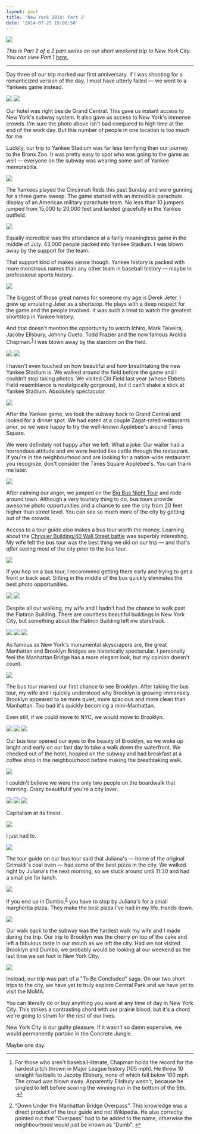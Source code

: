 ```yaml
---
layout: post
title: 'New York 2014: Part 2'
date: '2014-07-25 15:00:50'
---
```


![](/media/images/2014/Jul/P7200514.jpg)

*This is Part 2 of a 2 part series on our short weekend trip to New York City. You can view Part 1 [here.](http://www.thenewsprint.co/2014/07/23/new-york-2014-part-1/)*

---

Day three of our trip marked our first anniversary. If I was shooting for a romanticized version of the day, I must have utterly failed — we went to a Yankees game instead.

![](/media/images/2014/Jul/P7180205.jpg)
![](/media/images/2014/Jul/P7190388.jpg)

Our hotel was right beside Grand Central. This gave us instant access to New York's subway system. It also gave us access to New York's immense crowds. I'm sure the photo above isn't bad compared to high time at the end of the work day. But this number of people in one location is too much for me.

Luckily, our trip to Yankee Stadium was far less terrifying than our journey to the Bronx Zoo. It was pretty easy to spot who was going to the game as well — everyone on the subway was wearing some sort of Yankee memorabilia.

![](/media/images/2014/Jul/P7200526.jpg)

The Yankees played the Cincinnati Reds this past Sunday and were gunning for a three game sweep. The game started with an incredible parachute display of an American military parachute team. No less than 10 jumpers jumped from 15,000 to 20,000 feet and landed gracefully in the Yankee outfield.

![](/media/images/2014/Jul/P7200531.jpg)

Equally incredible was the attendance at a fairly meaningless game in the middle of July. 43,000 people packed into Yankee Stadium. I was blown away by the support for the team.

That support kind of makes sense though. Yankee history is packed with more monstrous names than any other team in baseball history — maybe in professional sports history. 

![](/media/images/2014/Jul/P7200615.jpg)

The biggest of those great names for someone my age is Derek Jeter. I grew up emulating Jeter as a shortstop. He plays with a deep respect for the game and the people involved. It was such a treat to watch the greatest shortstop in Yankee history.

<p>And that doesn&#39;t mention the opportunity to watch Ichiro, Mark Teixeira, Jacoby Ellsbury, Johnny Cueto, Todd Frazier and the now famous Aroldis Chapman.<sup id="fnref1"><a href="#fn1" rel="footnote">1</a></sup> I was blown away by the stardom on the field.</p>

![](/media/images/2014/Jul/P7200581.jpg)
![](/media/images/2014/Jul/P7200604.jpg)

I haven't even touched on how beautiful and how breathtaking the new Yankee Stadium is. We walked around the field before the game and I couldn't stop taking photos. We visited Citi Field last year (whose Ebbets Field resemblance is nostalgically gorgeous), but it can't shake a stick at Yankee Stadium. Absolutely spectacular.

![](/media/images/2014/Jul/P7200641.jpg)

After the Yankee game, we took the subway back to Grand Central and looked for a dinner spot. We had eaten at a couple Zagat-rated restaurants prior, so we were happy to try the well-known Applebee's around Times Square.

We were definitely not happy after we left. What a joke. Our waiter had a horrendous attitude and we were herded like cattle through the restaurant. If you're in the neighbourhood and are looking for a nation-wide restaurant you recognize, don't consider the Times Square Applebee's. You can thank me later.

![](/media/images/2014/Jul/P7200656.jpg)

After calming our anger, we jumped on the [Big Bus Night Tour](http://eng.bigbustours.com/newyork/night-tour.html) and rode around town. Although a very touristy thing to do, bus tours provide awesome photo opportunities and a chance to see the city from 20 feet higher than street level. You can see so much more of the city by getting out of the crowds.

Access to a tour guide also makes a bus tour worth the money. Learning about the [Chrysler Building/40 Wall Street battle](http://mentalfloss.com/article/31138/how-chrysler-building-got-so-tall-last-minute) was superbly interesting. My wife felt the bus tour was the best thing we did on our trip — and that's *after* seeing most of the city prior to the bus tour.

![](/media/images/2014/Jul/P7200661.jpg)

If you hop on a bus tour, I recommend getting there early and trying to get a front or back seat. Sitting in the middle of the bus quickly eliminates the best photo opportunities.

![](/media/images/2014/Jul/P7200667.jpg)
![](/media/images/2014/Jul/P7200676.jpg)

Despite all our walking, my wife and I hadn't had the chance to walk past the Flatiron Building. There are countless beautiful buildings in New York City, but something about the Flatiron Building left me starstruck. 

![](/media/images/2014/Jul/P7200680.jpg)
![](/media/images/2014/Jul/P7200711.jpg)
![](/media/images/2014/Jul/P7200723.jpg)

As famous as New York's monumental skyscrapers are, the great Manhattan and Brooklyn Bridges are historically spectacular. I personally feel the Manhattan Bridge has a more elegant look, but my opinion doesn't count.

![](/media/images/2014/Jul/P7200735.jpg)

The bus tour marked our first chance to see Brooklyn. After taking the bus tour, my wife and I quickly understood why Brooklyn is growing immensely. Brooklyn appeared to be more quiet, more spacious and more clean than Manhattan. Too bad it's quickly becoming a mini-Manhattan.

Even still, if we could move to NYC, we would move to Brooklyn.

![](/media/images/2014/Jul/P7200768.jpg)
![](/media/images/2014/Jul/P7200772.jpg)
![](/media/images/2014/Jul/P7210828.jpg)

Our bus tour opened our eyes to the beauty of Brooklyn, so we woke up bright and early on our last day to take a walk down the waterfront. We checked out of the hotel, hopped on the subway and had breakfast at a coffee shop in the neighbourhood before making the breathtaking walk.

![](/media/images/2014/Jul/P7210851.jpg)

I couldn't believe we were the only two people on the boardwalk that morning. Crazy beautiful if you're a city lover.

![](/media/images/2014/Jul/P7210856.jpg)
![](/media/images/2014/Jul/P7210862.jpg)
![](/media/images/2014/Jul/P7210864-1.jpg)

Capitalism at its finest.

![](/media/images/2014/Jul/P7190428.jpg)

I just had to.

![](/media/images/2014/Jul/P7210881.jpg)

The tour guide on our bus tour said that Juliana's — home of the original Grimaldi's coal oven — had some of the best pizza in the city. We walked right by Juliana's the next morning, so we stuck around until 11:30 and had a small pie for lunch.

![](/media/images/2014/Jul/P7210888.jpg)

<p>If you end up in Dumbo,<sup id="fnref2"><a href="#fn2" rel="footnote">2</a></sup> you have to stop by Juliana&#39;s for a small margherita pizza. They make the best pizza I&#39;ve had in my life. Hands down.</p>

![](/media/images/2014/Jul/P7210796.jpg)

Our walk back to the subway was the hardest walk my wife and I made during the trip. Our trip to Brooklyn was the cherry on top of the cake and left a fabulous taste in our mouth as we left the city. Had we not visited Brooklyn and Dumbo, we probably would be looking at our weekend as the last time we set foot in New York City.

![](/media/images/2014/Jul/P7210817.jpg)

Instead, our trip was part of a "To Be Concluded" saga. On our two short trips to the city, we have yet to truly explore Central Park and we have yet to visit the MoMA.

You can literally do or buy anything you want at any time of day in New York City. This strikes a contrasting chord with our prairie blood, but it's a chord we're going to strum for the rest of our lives.

New York City is our guilty pleasure. If it wasn't so damn expensive, we would permanently partake in the Concrete Jungle.

Maybe one day.

<div class="footnotes">
<hr />
<ol>

<li id="fn1">
<p>For those who aren&#39;t baseball-literate, Chapman holds the record for the hardest pitch thrown in Major League history (105 mph). He threw 10 straight fastballs to Jacoby Ellsbury, none of which fell below 100 mph. The crowd was blown away. Apparently Ellsbury wasn&#39;t, because he singled to left before scoring the winning run in the bottom of the 9th. &nbsp;<a href="#fnref1" rev="footnote">&#8617;</a></p>
</li>

<li id="fn2">
<p>&ldquo;Down Under the Manhattan Bridge Overpass&rdquo;. This knowledge was a direct product of the tour guide and not Wikipedia. He also correctly pointed out that &ldquo;Overpass&rdquo; had to be added to the name, otherwise the neighbourhood would just be known as &ldquo;Dumb&rdquo;.&nbsp;<a href="#fnref2" rev="footnote">&#8617;</a></p>
</li>

</ol>
</div>